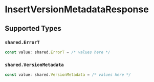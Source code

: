 # InsertVersionMetadataResponse


## Supported Types

### `shared.ErrorT`

```typescript
const value: shared.ErrorT = /* values here */
```

### `shared.VersionMetadata`

```typescript
const value: shared.VersionMetadata = /* values here */
```

